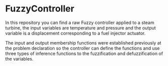 # FuzzyController

In this repository you can find a raw Fuzzy controller applied to a steam turbine, the input variables are temperature and pressure and the output variable is a displacement corresponding to a fuel injector actuator.

The input and output membership functions were established previously at the problem declaration so the controller can define the functions and use three types of inference functions to the fuzzification and defuzzification of the variables.


